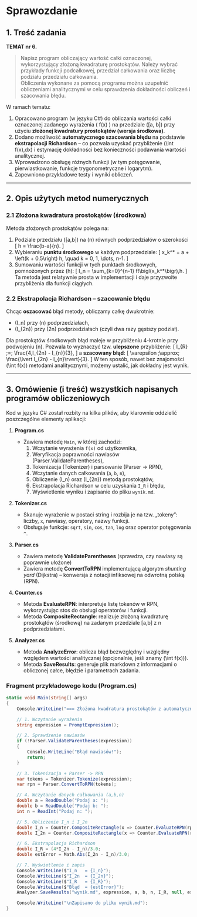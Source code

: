 # Sprawozdanie

## 1. Treść zadania

**TEMAT nr 6.**  
> Napisz program obliczający wartość całki oznaczonej, wykorzystujący złożoną kwadraturę prostokątów.
> Należy wybrać przykłady funkcji podcałkowej, przedział całkowania oraz liczbę podziału przedziału całkowania.  
> Obliczenia wykonane za pomocą programu można uzupełnić obliczeniami analitycznymi w celu sprawdzenia dokładności obliczeń i szacowania błędu.

W ramach tematu:

1. Opracowano program (w języku C#) do obliczania wartości całki oznaczonej zadanego wyrażenia \( f(x) \) na przedziale \([a, b]\) przy użyciu **złożonej kwadratury prostokątów (wersja środkowa)**.  
2. Dodano możliwość **automatycznego szacowania błędu** na podstawie **ekstrapolacji Richardson** – co pozwala uzyskać przybliżenie \(\int f(x)\,dx\) i estymację dokładności bez konieczności podawania wartości analitycznej.  
3. Wprowadzono obsługę różnych funkcji (w tym potęgowanie, pierwiastkowanie, funkcje trygonometryczne i logarytm).  
4. Zapewniono przykładowe testy i wyniki obliczeń.

---

## 2. Opis użytych metod numerycznych

### 2.1 Złożona kwadratura prostokątów (środkowa)

Metoda złożonych prostokątów polega na:

1. Podziale przedziału \([a,b]\) na \(n\) równych podprzedziałów o szerokości
   \[
   h = \frac{b-a}{n}.
   \]
2. Wybieraniu **punktu środkowego** w każdym podprzedziale:
   \[
   x_k^* = a + \left(k + 0.5\right) h,
   \quad k = 0, 1, \dots, n-1.
   \]
3. Sumowaniu wartości funkcji w tych punktach środkowych, pomnożonych przez \(h\):
   \[
   I_n = \sum_{k=0}^{n-1} f\!\bigl(x_k^*\bigr)\,h.
   \]
Ta metoda jest relatywnie prosta w implementacji i daje przyzwoite przybliżenia dla funkcji ciągłych.

### 2.2 Ekstrapolacja Richardson – szacowanie błędu

Chcąc **oszacować** błąd metody, obliczamy całkę dwukrotnie:

- \(I_n\) przy \(n\) podprzedziałach,  
- \(I_{2n}\) przy \(2n\) podprzedziałach (czyli dwa razy gęstszy podział).

Dla prostokątów środkowych błąd maleje w przybliżeniu 4-krotnie przy podwojeniu \(n\). Pozwala to wyznaczyć tzw. **ulepszone** przybliżenie:
\[
I_{R} \;=\; \frac{4\,I_{2n} - I_{n}}{3},
\]
a **szacowany błąd**:
\[
\varepsilon \;\approx\; \frac{\lvert I_{2n} - I_{n}\rvert}{3}.
\]
W ten sposób, nawet bez znajomości \(\int f(x)\) metodami analitycznymi, możemy ustalić, jak dokładny jest wynik.

---

## 3. Omówienie (i treść) wszystkich napisanych programów obliczeniowych

Kod w języku C# został rozbity na kilka plików, aby klarownie oddzielić poszczególne elementy aplikacji:

1. **Program.cs**  
   - Zawiera metodę `Main`, w której zachodzi:
     1. Wczytanie wyrażenia `f(x)` od użytkownika,  
     2. Weryfikacja poprawności nawiasów (Parser.ValidateParentheses),  
     3. Tokenizacja (Tokenizer) i parsowanie (Parser -> RPN),  
     4. Wczytanie danych całkowania (`a`, `b`, `n`),  
     5. Obliczenie \(I_n\) oraz \(I_{2n}\) metodą prostokątów,  
     6. Ekstrapolacja Richardson w celu uzyskania `I_R` i błędu,  
     7. Wyświetlenie wyniku i zapisanie do pliku `wynik.md`.

2. **Tokenizer.cs**  
   - Skanuje wyrażenie w postaci string i rozbija je na tzw. „tokeny”: liczby, `x`, nawiasy, operatory, nazwy funkcji.  
   - Obsługuje funkcje: `sqrt`, `sin`, `cos`, `tan`, `log` oraz operator potęgowania `^`.

3. **Parser.cs**  
   - Zawiera metodę **ValidateParentheses** (sprawdza, czy nawiasy są poprawnie ułożone)  
   - Zawiera metodę **ConvertToRPN** implementującą algorytm *shunting yard* (Dijkstra) – konwersja z notacji infiksowej na odwrotną polską (RPN).

4. **Counter.cs**  
   - Metoda **EvaluateRPN**: interpretuje listę tokenów w RPN, wykorzystując stos do obsługi operatorów i funkcji.  
   - Metoda **CompositeRectangle**: realizuje złożoną kwadraturę prostokątów (środkową) na zadanym przedziale [a,b] z n podprzedziałami.

5. **Analyzer.cs**  
   - Metoda **AnalyzeError**: oblicza błąd bezwzględny i względny względem wartości analitycznej (opcjonalnie, jeśli znamy \(\int f(x)\)).  
   - Metoda **SaveResults**: generuje plik markdown z informacjami o obliczonej całce, błędzie i parametrach zadania.

### Fragment przykładowego kodu (Program.cs)

```csharp
static void Main(string[] args)
{
    Console.WriteLine("=== Złożona kwadratura prostokątów z automatycznym szacowaniem błędu ===\n");

    // 1. Wczytanie wyrażenia
    string expression = PromptExpression();

    // 2. Sprawdzenie nawiasów
    if (!Parser.ValidateParentheses(expression))
    {
        Console.WriteLine("Błąd nawiasów!");
        return;
    }

    // 3. Tokenizacja + Parser -> RPN
    var tokens = Tokenizer.Tokenize(expression);
    var rpn = Parser.ConvertToRPN(tokens);

    // 4. Wczytanie danych całkowania (a,b,n)
    double a = ReadDouble("Podaj a: ");
    double b = ReadDouble("Podaj b: ");
    int n = ReadInt("Podaj n: ");

    // 5. Obliczenie I_n i I_2n
    double I_n = Counter.CompositeRectangle(x => Counter.EvaluateRPN(rpn, x), a, b, n);
    double I_2n = Counter.CompositeRectangle(x => Counter.EvaluateRPN(rpn, x), a, b, 2*n);

    // 6. Ekstrapolacja Richardson
    double I_R = (4*I_2n - I_n)/3.0;
    double estError = Math.Abs(I_2n - I_n)/3.0;

    // 7. Wyświetlenie i zapis
    Console.WriteLine($"I_n   = {I_n}");
    Console.WriteLine($"I_2n  = {I_2n}");
    Console.WriteLine($"I_R   = {I_R}");
    Console.WriteLine($"Błąd  = {estError}");
    Analyzer.SaveResults("wynik.md", expression, a, b, n, I_R, null, estError, null);

    Console.WriteLine("\nZapisano do pliku wynik.md");
}

